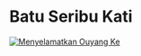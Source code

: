 # Batu Seribu Kati

[![Menyelamatkan Ouyang Ke](images/menyelamatkan-ouyang-ke.jpg)](https://youtube.com/clip/UgkxuaBWYbdJj62pBNS6kXpEWPOESUEKe3Tw)


